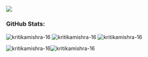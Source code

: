 <img src="https://user-images.githubusercontent.com/67709501/181092204-d3013b71-4b0f-4855-bb4b-5709477bd30c.png" >

<h3 align="left">GitHub Stats:</h3>

<span>
<img align="center" src="https://github-readme-stats.vercel.app/api?username=kritikamishra-16&show_icons=true&theme=dark&bg_color=000000&hide_border=true&locale=en" alt="kritikamishra-16" /></span>
<span>
<img align="center" src="https://github-readme-streak-stats.herokuapp.com/?user=kritikamishra-16&theme=dark" alt="kritikamishra-16" /></span>
<span><img align="center" src="https://github-readme-stats.vercel.app/api/top-langs?username=kritikamishra-16&show_icons=true&theme=dark&locale=en&layout=compact" alt="kritikamishra-16" /></span>


<img  src="https://github-readme-stats.vercel.app/api/top-langs?username=kritikamishra-16&show_icons=true&theme=onedark&locale=en&layout=compact" alt="kritikamishra-16" /><img  src="https://github-readme-stats.vercel.app/api?username=kritikamishra-16&show_icons=true&theme=tokyonight&bg_color=000000&hide_border=true&locale=en" alt="kritikamishra-16" />

